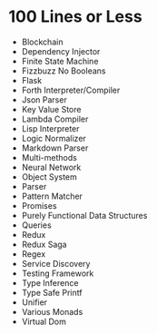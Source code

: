 # 100 Lines or Less

* Blockchain
* Dependency Injector
* Finite State Machine
* Fizzbuzz No Booleans
* Flask
* Forth Interpreter/Compiler
* Json Parser
* Key Value Store
* Lambda Compiler
* Lisp Interpreter
* Logic Normalizer
* Markdown Parser
* Multi-methods
* Neural Network
* Object System
* Parser
* Pattern Matcher
* Promises
* Purely Functional Data Structures
* Queries
* Redux
* Redux Saga
* Regex
* Service Discovery
* Testing Framework
* Type Inference
* Type Safe Printf
* Unifier
* Various Monads
* Virtual Dom
